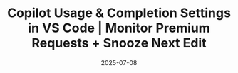 ---
title: Copilot Usage & Completion Settings in VS Code | Monitor Premium Requests + Snooze Next Edit
date: 2025-07-08
description: Learn how to configure Copilot usage and completion settings in VS Code, including monitoring premium requests and using the snooze next edit feature. Optimize your AI-powered development workflow for maximum efficiency.
video: 9Ar-6qQzk8o
tags: [ai]
host: Debbie's youtube channel
---